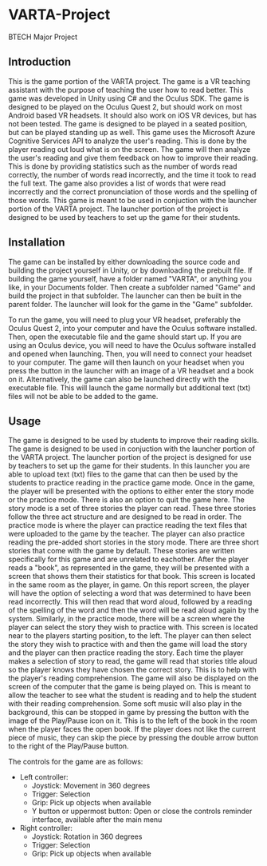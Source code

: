 # VARTA-Project
 BTECH Major Project

 ## Introduction
 This is the game portion of the VARTA project. The game is a VR teaching assistant with the purpose of teaching the user how to read better.
 This game was developed in Unity using C# and the Oculus SDK. The game is designed to be played on the Oculus Quest 2, but should work on most Android based VR headsets.
 It should also work on iOS VR devices, but has not been tested. The game is designed to be played in a seated position, but can be played standing up as well.
 This game uses the Microsoft Azure Cognitive Services API to analyze the user's reading. This is done by the player reading out loud what is on the screen.
 The game will then analyze the user's reading and give them feedback on how to improve their reading. This is done by providing statistics such as the number of words read correctly, the number of words read incorrectly, and the time it took to read the full text.
 The game also provides a list of words that were read incorrectly and the correct pronunciation of those words and the spelling of those words.
 This game is meant to be used in conjuction with the launcher portion of the VARTA project. The launcher portion of the project is designed to be used by teachers to set up the game for their students.
 
 ## Installation
 The game can be installed by either downloading the source code and building the project yourself in Unity, or by downloading the prebuilt file.
 If building the game yourself, have a folder named "VARTA", or anything you like, in your Documents folder. Then create a subfolder named "Game" and build the project in that subfolder.
 The launcher can then be built in the parent folder. The launcher will look for the game in the "Game" subfolder.
 
 To run the game, you will need to plug your VR headset, preferably the Oculus Quest 2, into your computer and have the Oculus software installed.
 Then, open the executable file and the game should start up. If you are using an Oculus device, you will need to have the Oculus software installed and opened when launching.
 Then, you will need to connect your headset to your computer. The game will then launch on your headset when you press the button in the launcher with an image of a VR headset and a book on it.
 Alternatively, the game can also be launched directly with the executable file. This will launch the game normally but additional text (txt) files will not be able to be added to the game.
 
 ## Usage
 The game is designed to be used by students to improve their reading skills. The game is designed to be used in conjuction with the launcher portion of the VARTA project.
 The launcher portion of the project is designed for use by teachers to set up the game for their students. In this launcher you are able to upload text (txt) files to the game that can then be used by the students to practice reading in the practice game mode.
 Once in the game, the player will be presented with the options to either enter the story mode or the practice mode. There is also an option to quit the game here.
 The story mode is a set of three stories the player can read. These three stories follow the three act structure and are designed to be read in order.
 The practice mode is where the player can practice reading the text files that were uploaded to the game by the teacher. The player can also practice reading the pre-added short stories in the story mode.
 There are three short stories that come with the game by default. These stories are written specifically for this game and are unrelated to eachother.
 After the player reads a "book", as represented in the game, they will be presented with a screen that shows them their statistics for that book. This screen is located in the same room as the player, in game.
 On this report screen, the player will have the option of selecting a word that was determined to have been read incorrectly. This will then read that word aloud, followed by a reading of the spelling of the word and then the word will be read aloud again by the system.
 Similarly, in the practice mode, there will be a screen where the player can select the story they wish to practice with. This screen is located near to the players starting position, to the left.
 The player can then select the story they wish to practice with and then the game will load the story and the player can then practice reading the story.
 Each time the player makes a selection of story to read, the game will read that stories title aloud so the player knows they have chosen the correct story.
 This is to help with the player's reading comprehension. The game will also be displayed on the screen of the computer that the game is being played on.
 This is meant to allow the teacher to see what the student is reading and to help the student with their reading comprehension.
 Some soft music will also play in the background, this can be stopped in game by pressing the button with the image of the Play/Pause icon on it. This is to the left of the book in the room when the player faces the open book.
 If the player does not like the current piece of music, they can skip the piece by pressing the double arrow button to the right of the Play/Pause button.
 
 The controls for the game are as follows:
  - Left controller:
	- Joystick: Movement in 360 degrees
	- Trigger: Selection
	- Grip: Pick up objects when available
	- Y button or uppermost button: Open or close the controls reminder interface, available after the main menu
  - Right controller:
	- Joystick: Rotation in 360 degrees
	- Trigger: Selection
	- Grip: Pick up objects when available